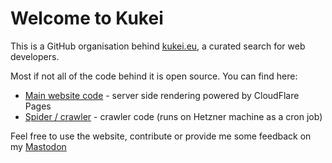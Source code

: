 # Welcome to Kukei

This is a GitHub organisation behind [kukei.eu](https://kukei.eu), a curated search for web developers.

Most if not all of the code behind it is open source. You can find here:

- [Main website code](./kukei-web) - server side rendering powered by CloudFlare Pages
- [Spider / crawler](./spider) - crawler code (runs on Hetzner machine as a cron job)

Feel free to use the website, contribute or provide me some feedback on my [Mastodon](https://social.nowicki.io/home)
